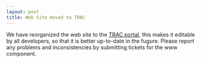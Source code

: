 ```yaml
---
layout: post
title: Web Site moved to TRAC
---
```

We have reorganized the web site to the [TRAC portal](http://trac.omdoc.org/TRAC), this makes it editable by all developers, so that it is better up-to-date in the fugure. Please report any problems and inconsistencies by submitting tickets for the www component. 
